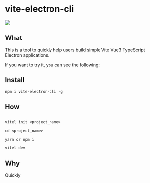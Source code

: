 # vite-electron-cli

![](https://img.chainnews.com/upload/avatar/5930872c85bd5cf2a18ba73f5d2fa9fc.jpg-avatar)

## What

This is a tool to quickly help users build simple Vite Vue3 TypeScript Electron applications.

If you want to try it, you can see the following:

## Install

`npm i vite-electron-cli -g`

## How

```

vitel init <project_name>

cd <project_name>

yarn or npm i

vitel dev

```

## Why

Quickly